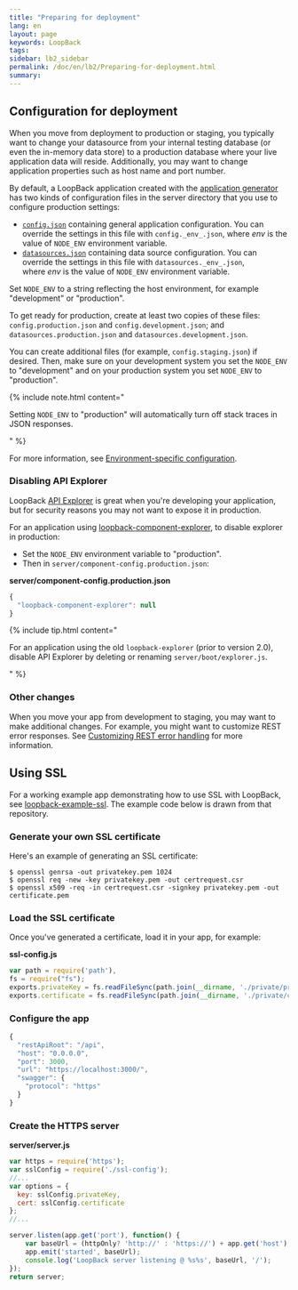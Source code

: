 ```yaml
---
title: "Preparing for deployment"
lang: en
layout: page
keywords: LoopBack
tags:
sidebar: lb2_sidebar
permalink: /doc/en/lb2/Preparing-for-deployment.html
summary:
---
```


## Configuration for deployment

When you move from deployment to production or staging, you typically want to change your datasource from your internal testing database
(or even the in-memory data store) to a production database where your live application data will reside.
Additionally, you may want to change application properties such as host name and port number.

By default, a LoopBack application created with the [application generator](https://docs.strongloop.com/display/APIC/Application+generator)
has two kinds of configuration files in the server directory that you use to configure production settings:

* [`config.json`](/doc/en/lb2/config.json.html) containing general application configuration.
  You can override the settings in this file with `config._env_.json`, where _env_ is the value of `NODE_ENV` environment variable.
* [`datasources.json`](/doc/en/lb2/datasources.json.html) containing data source configuration.
  You can override the settings in this file with `datasources._env_.json`, where _env_ is the value of `NODE_ENV` environment variable.

Set `NODE_ENV` to a string reflecting the host environment, for example "development" or "production".

To get ready for production, create at least two copies of these files: 
`config.production.json` and `config.development.json`; and
`datasources.production.json` and `datasources.development.json`. 

You can create additional files (for example, `config.staging.json`) if desired.
Then, make sure on your development system you set the `NODE_ENV` to "development" and on your production system you set `NODE_ENV` to "production".

{% include note.html content="

Setting `NODE_ENV` to \"production\" will automatically turn off stack traces in JSON responses.

" %}

For more information, see [Environment-specific configuration](/doc/en/lb2/Environment-specific-configuration.html).

### Disabling API Explorer

LoopBack [API Explorer](https://docs.strongloop.com/display/LB/Use+API+Explorer) is great when you're developing your application,
but for security reasons you may not want to expose it in production.

For an application using [loopback-component-explorer](https://github.com/strongloop/loopback-component-explorer), to disable explorer in production:

* Set the `NODE_ENV` environment variable to "production".
* Then in `server/component-config.production.json`:

**server/component-config.production.json**

```javascript
{
  "loopback-component-explorer": null
}
```

{% include tip.html content="

For an application using the old `loopback-explorer` (prior to version 2.0), disable API Explorer by deleting or renaming `server/boot/explorer.js`. 

" %}

### Other changes

When you move your app from development to staging, you may want to make additional changes.
For example, you might want to customize REST error responses.
See [Customizing REST error handling](/doc/en/lb2/Environment-specific-configuration.html#Environment-specificconfiguration-CustomizingRESTerrorhandling) for more information.

## Using SSL

For a working example app demonstrating how to use SSL with LoopBack, see [loopback-example-ssl](https://github.com/strongloop/loopback-example-ssl).
The example code below is drawn from that repository.

### Generate your own SSL certificate

Here's an example of generating an SSL certificate: 

```shell
$ openssl genrsa -out privatekey.pem 1024
$ openssl req -new -key privatekey.pem -out certrequest.csr
$ openssl x509 -req -in certrequest.csr -signkey privatekey.pem -out certificate.pem
```

### Load the SSL certificate

Once you've generated a certificate, load it in your app, for example:

**ssl-config.js**

```javascript
var path = require('path'),
fs = require("fs");
exports.privateKey = fs.readFileSync(path.join(__dirname, './private/privatekey.pem')).toString();
exports.certificate = fs.readFileSync(path.join(__dirname, './private/certificate.pem')).toString();
```

### Configure the app 

```javascript
{
  "restApiRoot": "/api",
  "host": "0.0.0.0",
  "port": 3000,
  "url": "https://localhost:3000/",
  "swagger": {
    "protocol": "https"
  }
}
```

### Create the HTTPS server

**server/server.js**

```javascript
var https = require('https');
var sslConfig = require('./ssl-config');
//...
var options = {
  key: sslConfig.privateKey,
  cert: sslConfig.certificate
};
//...

server.listen(app.get('port'), function() {
    var baseUrl = (httpOnly? 'http://' : 'https://') + app.get('host') + ':' + app.get('port');
    app.emit('started', baseUrl);
    console.log('LoopBack server listening @ %s%s', baseUrl, '/');
});
return server;
```